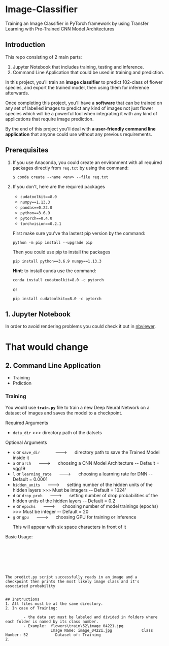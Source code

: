 # Image-Classifier
Training an Image Classifier in PyTorch framework by using Transfer Learning with Pre-Trained CNN Model Architectures

## Introduction
This repo consisting of 2 main parts:
1. Jupyter Notebook that includes training, testing and inference.
2. Command Line Application that could be used in training and prediction.

In this project, you'll train an **image classifier** to predict 102-class of flower species, and export the trained model, then using them for inference afterwards.

Once completing this project, you'll have a **software** that can be trained on any set of labelled images to predict any kind of images not just flower species which will be a powerful tool when integrating it with any kind of applications that require image prediction. 

By the end of this project you'll deal with **a user-friendly command line application** that anyone could use without any previous requirements.

## Prerequisites

1. If you use Anaconda, you could create an environment with all required packages directly from `req.txt` by using the command:
    ```
    $ conda create --name <env> --file req.txt
    ```
2. If you don't, here are the required packages
    * `cudatoolkit==8.0`
    * `numpy==1.13.3`
    * `pandas==0.22.0`
    * `python==3.6.9`
    * `pytorch==0.4.0`
    * `torchvision==0.2.1`
    
     First make sure you've tha lastest pip version by the command:
     ```
     python -m pip install --upgrade pip
     ```
     Then you could use pip to install the packages
     ```
     pip install python==3.6.9 numpy==1.13.3
     ```
    
    **Hint**: to install cunda use the command: 
    ```
    conda install cudatoolkit=8.0 -c pytorch
    ```
    or
    ```
    pip install cudatoolkit==8.0 -c pytorch
    ```

## 1. Jupyter Notebook
In order to avoid rendering problems you could check it out in [nbviewer](https://nbviewer.jupyter.org/github/AhMeDxHaMiDo/Image-Classifier/blob/AhMeDxHaMiDo-patch-1/Image-Classifier-Project.ipynb).

# That would change

## 2. Command Line Application
* Training
* Prdiction

### Training
You would use **`train.py`** file to train a new Deep Neural Network on a dataset of images and saves the model to a checkpoint.

Required Arguments
* `data_dir` >>> directory path of the datsets

Optional Arguments
* `s` or `save_dir`&nbsp;&nbsp;&nbsp;&nbsp;&nbsp;&nbsp;&nbsp;&nbsp;&nbsp;&nbsp;&nbsp;&nbsp;--->&nbsp;&nbsp;&nbsp;&nbsp;&nbsp;&nbsp;directory path to save the Trained Model inside it
* `a` or `arch`&nbsp;&nbsp;&nbsp;&nbsp;&nbsp;&nbsp;--->&nbsp;&nbsp;&nbsp;&nbsp;&nbsp;&nbsp;choosing a CNN Model Architecture -- Default = vgg19
* `l` or `learning_rate`&nbsp;&nbsp;&nbsp;&nbsp;&nbsp;&nbsp;--->&nbsp;&nbsp;&nbsp;&nbsp;&nbsp;&nbsp;choosing a learning rate for DNN -- Default = 0.0001
* `hidden_units`&nbsp;&nbsp;&nbsp;&nbsp;&nbsp;&nbsp;--->&nbsp;&nbsp;&nbsp;&nbsp;&nbsp;&nbsp;setting number of the hidden units of the hidden layers >>> Must be integers -- Default = 1024'
* `d` or `drop_prob`&nbsp;&nbsp;&nbsp;&nbsp;&nbsp;&nbsp;--->&nbsp;&nbsp;&nbsp;&nbsp;&nbsp;&nbsp;setting number of drop probabilities of the hidden units of the hidden layers -- Default = 0.2
* `e` or `epochs`&nbsp;&nbsp;&nbsp;&nbsp;&nbsp;&nbsp;--->&nbsp;&nbsp;&nbsp;&nbsp;&nbsp;&nbsp;choosing number of model trainings (epochs) >>> Must be integer -- Default = 20
* `g` or `gpu`&nbsp;&nbsp;&nbsp;&nbsp;&nbsp;&nbsp;--->&nbsp;&nbsp;&nbsp;&nbsp;&nbsp;&nbsp;choosing GPU for training or inference

&nbsp;&nbsp;&nbsp;&nbsp;&nbsp;&nbsp;This will appear with six space characters in front of it

Basic Usage: 
```







The predict.py script successfully reads in an image and a
checkpoint then prints the most likely image class and it's
associated probability


## Instructions
1. All files must be at the same directory.
2. In case of Training: 
                        
        - the data set must be labeled and divided in folders where each folder is named by its class number.
        - Example:  flowers\train\52\image_04221.jpg
                    Image Name: image_04221.jpg             Class Number: 52            Dataset of: Training
2.
